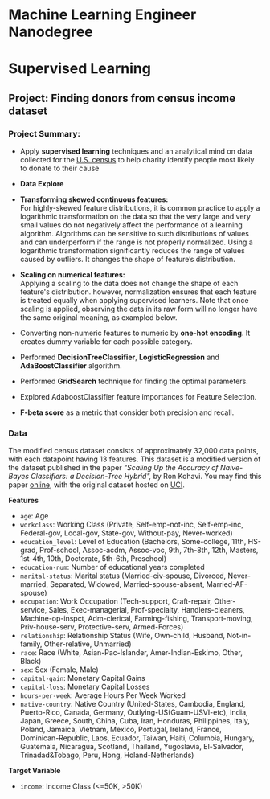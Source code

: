 # Machine Learning Engineer Nanodegree
# Supervised Learning
## Project: Finding donors from census income dataset 

### Project Summary:

- Apply **supervised learning** techniques and an analytical mind on data collected for the [U.S. census](https://archive.ics.uci.edu/ml/datasets/Census+Income) to help charity identify people most likely to donate to their cause

- **Data Explore**

- **Transforming skewed continuous features:** <br/>
For highly-skewed feature distributions, it is common practice to apply a logarithmic transformation on the data so that the very large and very small values do not negatively affect the performance of a learning algorithm. Algorithms can be sensitive to such distributions of values and can underperform if the range is not properly normalized. Using a logarithmic transformation significantly reduces the range of values caused by outliers. It changes the shape of feature’s distribution. 

- **Scaling on numerical features:** <br/>
Applying a scaling to the data does not change the shape of each feature's distribution. however, normalization ensures that each feature is treated equally when applying supervised learners. Note that once scaling is applied, observing the data in its raw form will no longer have the same original meaning, as exampled below.

- Converting non-numeric features to numeric by **one-hot encoding**. It creates dummy variable for each possible category. 

- Performed **DecisionTreeClassifier**, **LogisticRegression** and **AdaBoostClassifier** algorithm.

- Performed **GridSearch** technique for finding the optimal parameters.

- Explored AdaboostClassifier feature importances for Feature Selection.

- **F-beta score** as a metric that consider both precision and recall.


### Data

The modified census dataset consists of approximately 32,000 data points, with each datapoint having 13 features. This dataset is a modified version of the dataset published in the paper *"Scaling Up the Accuracy of Naive-Bayes Classifiers: a Decision-Tree Hybrid",* by Ron Kohavi. You may find this paper [online](https://www.aaai.org/Papers/KDD/1996/KDD96-033.pdf), with the original dataset hosted on [UCI](https://archive.ics.uci.edu/ml/datasets/Census+Income).

**Features**
- `age`: Age
- `workclass`: Working Class (Private, Self-emp-not-inc, Self-emp-inc, Federal-gov, Local-gov, State-gov, Without-pay, Never-worked)
- `education_level`: Level of Education (Bachelors, Some-college, 11th, HS-grad, Prof-school, Assoc-acdm, Assoc-voc, 9th, 7th-8th, 12th, Masters, 1st-4th, 10th, Doctorate, 5th-6th, Preschool)
- `education-num`: Number of educational years completed
- `marital-status`: Marital status (Married-civ-spouse, Divorced, Never-married, Separated, Widowed, Married-spouse-absent, Married-AF-spouse)
- `occupation`: Work Occupation (Tech-support, Craft-repair, Other-service, Sales, Exec-managerial, Prof-specialty, Handlers-cleaners, Machine-op-inspct, Adm-clerical, Farming-fishing, Transport-moving, Priv-house-serv, Protective-serv, Armed-Forces)
- `relationship`: Relationship Status (Wife, Own-child, Husband, Not-in-family, Other-relative, Unmarried)
- `race`: Race (White, Asian-Pac-Islander, Amer-Indian-Eskimo, Other, Black)
- `sex`: Sex (Female, Male)
- `capital-gain`: Monetary Capital Gains
- `capital-loss`: Monetary Capital Losses
- `hours-per-week`: Average Hours Per Week Worked
- `native-country`: Native Country (United-States, Cambodia, England, Puerto-Rico, Canada, Germany, Outlying-US(Guam-USVI-etc), India, Japan, Greece, South, China, Cuba, Iran, Honduras, Philippines, Italy, Poland, Jamaica, Vietnam, Mexico, Portugal, Ireland, France, Dominican-Republic, Laos, Ecuador, Taiwan, Haiti, Columbia, Hungary, Guatemala, Nicaragua, Scotland, Thailand, Yugoslavia, El-Salvador, Trinadad&Tobago, Peru, Hong, Holand-Netherlands)

**Target Variable**
- `income`: Income Class (<=50K, >50K)
